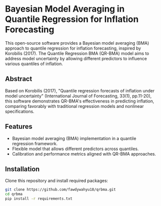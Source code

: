 # Bayesian Model Averaging in Quantile Regression for Inflation Forecasting

This open-source software provides a Bayesian model averaging (BMA) approach to quantile regression for inflation forecasting, inspired by Korobilis (2017). The Quantile Regression BMA (QR-BMA) model aims to address model uncertainty by allowing different predictors to influence various quantiles of inflation.

## Abstract
Based on Korobilis (2017), "Quantile regression forecasts of inflation under model uncertainty" (International Journal of Forecasting, 33(1), pp.11-20), this software demonstrates QR-BMA's effectiveness in predicting inflation, comparing favorably with traditional regression models and nonlinear specifications.

## Features
- Bayesian model averaging (BMA) implementation in a quantile regression framework.
- Flexible model that allows different predictors across quantiles.
- Calibration and performance metrics aligned with QR-BMA approaches.

## Installation
Clone this repository and install required packages:

```bash
git clone https://github.com/fawdywahyu18/qrbma.git
cd qrbma
pip install -r requirements.txt


